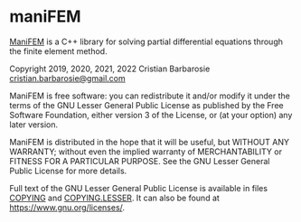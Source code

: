 # maniFEM
[ManiFEM](https://github.com/cristian-barbarosie/manifem/) is a C++ library
for solving partial differential equations through the finite element method.

Copyright 2019, 2020, 2021, 2022 Cristian Barbarosie cristian.barbarosie@gmail.com

ManiFEM is free software: you can redistribute it and/or modify
it under the terms of the GNU Lesser General Public License as published by
the Free Software Foundation, either version 3 of the License, or
(at your option) any later version.

ManiFEM is distributed in the hope that it will be useful,
but WITHOUT ANY WARRANTY; without even the implied warranty of
MERCHANTABILITY or FITNESS FOR A PARTICULAR PURPOSE.  See the
GNU Lesser General Public License for more details.

Full text of the GNU Lesser General Public License is available 
in files [COPYING](COPYING) and [COPYING.LESSER](COPYING.LESSER).
It can also be found at <https://www.gnu.org/licenses/>.

